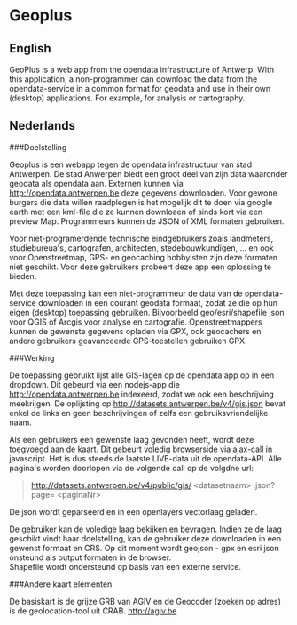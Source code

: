 Geoplus
====

English
----
GeoPlus is a web app from the opendata infrastructure of Antwerp.
With this application, a non-programmer can download the data from the opendata-service in a common format for geodata and use in their own (desktop) applications. For example, for analysis or cartography.

Nederlands 
----

###Doelstelling 

Geoplus is een webapp tegen de opendata infrastructuur van stad Antwerpen.
De stad Anwerpen biedt een groot deel van zijn data waaronder geodata als opendata aan. Externen kunnen via http://opendata.antwerpen.be deze gegevens downloaden. Voor gewone burgers die data willen raadplegen is het mogelijk dit te doen via google earth met een kml-file die ze kunnen downloaen of sinds kort via een preview Map. Programmeurs kunnen de JSON of XML formaten gebruiken. 

Voor niet-programerdende  technische eindgebruikers zoals landmeters, studiebureua's, cartografen, architecten, stedebouwkundigen, ... en ook voor Openstreetmap, GPS- en geocaching hobbyisten zijn deze formaten niet geschikt. 
Voor deze gebruikers probeert deze app een oplossing te bieden.  

Met deze toepassing kan een niet-programmeur de data van de opendata-service downloaden in een courant geodata formaat, zodat ze die op hun eigen (desktop) toepassing gebruiken. Bijvoorbeeld geo/esri/shapefile json voor QGIS of Arcgis voor analyse en cartografie. Openstreetmappers kunnen de gewenste gegevens opladen via GPX, ook geocachers en andere gebruikers geavanceerde GPS-toestellen gebruiken GPX.   

###Werking

De toepassing gebruikt lijst alle GIS-lagen op de opendata app op in een dropdown. 
Dit gebeurd via een nodejs-app die http://opendata.antwerpen.be indexeerd, zodat we ook een beschrijving meekrijgen. 
De oplijsting op http://datasets.antwerpen.be/v4/gis.json bevat enkel de links en geen beschrijvingen of zelfs een gebruiksvriendelijke naam.

Als een gebruikers een gewenste laag gevonden heeft, wordt deze toegvoegd aan de kaart. 
Dit gebeurt voledig browserside via ajax-call in javascript. Het is dus steeds de laatste LIVE-data uit de opendata-API.
Alle pagina's worden doorlopen via de volgende call op de volgdne url:
> http://datasets.antwerpen.be/v4/public/gis/ &lt;datasetnaam&gt; .json?page= &lt;paginaNr&gt;

De json wordt geparseerd en in een openlayers vectorlaag geladen.

De gebruiker kan de voledige laag bekijken en bevragen. 
Indien ze de laag geschikt vindt haar doelstelling, kan de gebruiker deze downloaden in een gewenst formaat en CRS.
Op dit moment wordt geojson - gpx en esri json onsteund als output formaten in de browser.  
Shapefile wordt ondersteund op basis van een externe service.

###Andere kaart elementen 

De basiskart is de grijze GRB van AGIV en de Geocoder (zoeken op adres) is de geolocation-tool uit CRAB. 
http://agiv.be

